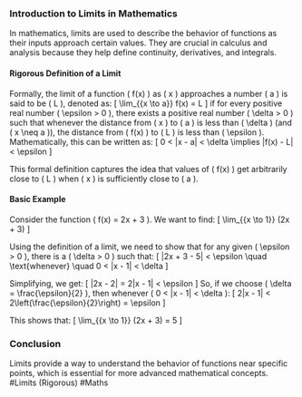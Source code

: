 ### Introduction to Limits in Mathematics

In mathematics, limits are used to describe the behavior of functions as their inputs approach certain values. They are crucial in calculus and analysis because they help define continuity, derivatives, and integrals.

#### Rigorous Definition of a Limit

Formally, the limit of a function \( f(x) \) as \( x \) approaches a number \( a \) is said to be \( L \), denoted as:
\[
\lim_{{x \to a}} f(x) = L
\]
if for every positive real number \( \epsilon > 0 \), there exists a positive real number \( \delta > 0 \) such that whenever the distance from \( x \) to \( a \) is less than \( \delta \) (and \( x \neq a \)), the distance from \( f(x) \) to \( L \) is less than \( \epsilon \). Mathematically, this can be written as:
\[
0 < |x - a| < \delta \implies |f(x) - L| < \epsilon
\]

This formal definition captures the idea that values of \( f(x) \) get arbitrarily close to \( L \) when \( x \) is sufficiently close to \( a \).

#### Basic Example

Consider the function \( f(x) = 2x + 3 \). We want to find:
\[
\lim_{{x \to 1}} (2x + 3)
\]

Using the definition of a limit, we need to show that for any given \( \epsilon > 0 \), there is a \( \delta > 0 \) such that:
\[
|2x + 3 - 5| < \epsilon \quad \text{whenever} \quad 0 < |x - 1| < \delta
\]

Simplifying, we get:
\[
|2x - 2| = 2|x - 1| < \epsilon
\]
So, if we choose \( \delta = \frac{\epsilon}{2} \), then whenever \( 0 < |x - 1| < \delta \):
\[
2|x - 1| < 2\left(\frac{\epsilon}{2}\right) = \epsilon
\]

This shows that:
\[
\lim_{{x \to 1}} (2x + 3) = 5
\]

### Conclusion

Limits provide a way to understand the behavior of functions near specific points, which is essential for more advanced mathematical concepts. #Limits (Rigorous) #Maths